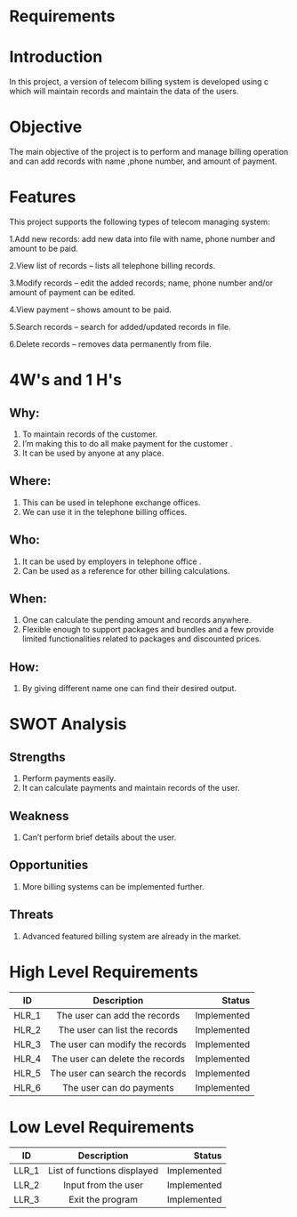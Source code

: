 # Requirements

# Introduction
In this project, a version of telecom billing system is developed using c which will maintain records and maintain the data of the users.

# Objective
The main objective of the project is to perform and manage billing operation and can add records with name ,phone number, and amount of payment. 

# Features
This project supports the following types of telecom managing system:

1.Add new records: add new data into file with name, phone number and amount to be paid.

2.View list of records – lists all telephone billing records.

3.Modify records – edit the added records; name, phone number and/or amount of payment can be edited.

4.View payment – shows amount to be paid.

5.Search records – search for added/updated records in file.

6.Delete records – removes data permanently from file.

# 4W's and 1 H's
## Why:
1. To maintain records of the customer.
2. I’m making this to do all make payment for the customer .
3. It can be used by anyone at any place.

## Where:
1. This can be used in telephone exchange offices. 
2. We can use it in the telephone billing offices.

## Who:
1. It can be used by employers in telephone office .
2. Can be used as a reference for other billing  calculations.

## When:
1. One can calculate the pending amount and records anywhere.
2. Flexible enough to support packages and bundles and a few provide limited functionalities related to packages and discounted prices.
## How:
1. By giving different name  one can find their desired output.

# SWOT Analysis

## Strengths
1. Perform payments easily.
2. It can calculate payments and maintain records of the user.

## Weakness
1. Can’t perform brief details about the user.

## Opportunities
1. More billing systems can be implemented further.

## Threats
1. Advanced featured billing system are already in the market.

# High Level Requirements
| ID   |      Description     |  Status |
|----------|:-------------:|------:|
| HLR_1 |  The user can add the records | Implemented  |
| HLR_2 |    The user can list the records  | Implemented  |
| HLR_3 |    The user can modify the records  | Implemented  |
| HLR_4 |    The user can delete the records  | Implemented  |
| HLR_5 |    The user can search the records  | Implemented  |
| HLR_6 |    The user can do payments  | Implemented  |


# Low Level Requirements
| ID   |      Description     |  Status |
|----------|:-------------:|------:|
| LLR_1 |  List of functions displayed | Implemented  |
| LLR_2 |  Input from the user  | Implemented  |
| LLR_3 |  Exit the program  | Implemented  |

